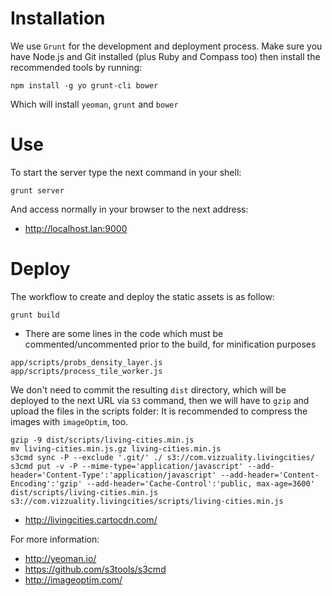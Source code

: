 Installation
============

We use `Grunt` for the development and deployment process. Make sure you have Node.js and Git installed (plus Ruby and Compass too) then install the recommended tools by running:

```
npm install -g yo grunt-cli bower
```

Which will install `yeoman`, `grunt` and `bower`


Use
===

To start the server type the next command in your shell:

```
grunt server
```

And access normally in your browser to the next address:

* http://localhost.lan:9000


Deploy
======

The workflow to create and deploy the static assets is as follow:

```
grunt build
```

* There are some lines in the code which must be commented/uncommented prior to the build, for minification purposes

```
app/scripts/probs_density_layer.js
app/scripts/process_tile_worker.js
```

We don't need to commit the resulting `dist` directory, which will be deployed to the next URL via `S3` command, then we will have to `gzip` and upload the files in the scripts folder:
It is recommended to compress the images with `imageOptim`, too.
```
gzip -9 dist/scripts/living-cities.min.js
mv living-cities.min.js.gz living-cities.min.js
s3cmd sync -P --exclude '.git/' ./ s3://com.vizzuality.livingcities/
s3cmd put -v -P --mime-type='application/javascript' --add-header='Content-Type':'application/javascript' --add-header='Content-Encoding':'gzip' --add-header='Cache-Control':'public, max-age=3600' dist/scripts/living-cities.min.js s3://com.vizzuality.livingcities/scripts/living-cities.min.js
```

* http://livingcities.cartocdn.com/

For more information:

* http://yeoman.io/
* https://github.com/s3tools/s3cmd
* http://imageoptim.com/
